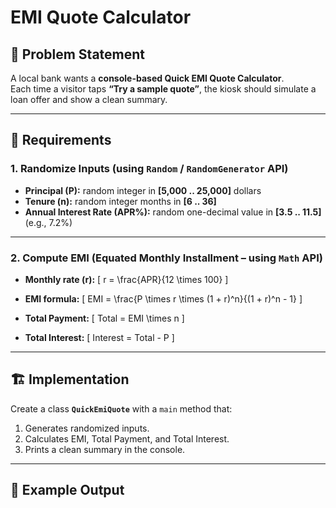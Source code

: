 # EMI Quote Calculator

## 📌 Problem Statement
A local bank wants a **console-based Quick EMI Quote Calculator**.  
Each time a visitor taps **“Try a sample quote”**, the kiosk should simulate a loan offer and show a clean summary.

---

## 🎯 Requirements

### 1. Randomize Inputs (using `Random` / `RandomGenerator` API)
- **Principal (P):** random integer in **[5,000 .. 25,000]** dollars  
- **Tenure (n):** random integer months in **[6 .. 36]**  
- **Annual Interest Rate (APR%):** random one-decimal value in **[3.5 .. 11.5]** (e.g., 7.2%)  

---

### 2. Compute EMI (Equated Monthly Installment – using `Math` API)
- **Monthly rate (r):**
  \[
  r = \frac{APR}{12 \times 100}
  \]

- **EMI formula:**
  \[
  EMI = \frac{P \times r \times (1 + r)^n}{(1 + r)^n - 1}
  \]

- **Total Payment:**
  \[
  Total = EMI \times n
  \]

- **Total Interest:**
  \[
  Interest = Total - P
  \]

---

## 🏗️ Implementation
Create a class **`QuickEmiQuote`** with a `main` method that:
1. Generates randomized inputs.  
2. Calculates EMI, Total Payment, and Total Interest.  
3. Prints a clean summary in the console.

---

## 📂 Example Output
